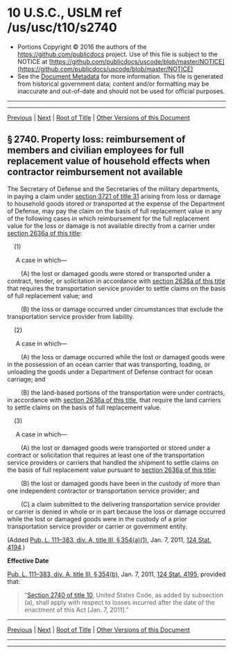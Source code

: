 ---
---

# 10 U.S.C., USLM ref /us/usc/t10/s2740

* Portions Copyright © 2016 the authors of the https://github.com/publicdocs project.
  Use of this file is subject to the NOTICE at [https://github.com/publicdocs/uscode/blob/master/NOTICE](https://github.com/publicdocs/uscode/blob/master/NOTICE)
* See the [Document Metadata](././../../../../../..//README.md) for more information.
  This file is generated from historical government data; content and/or formatting may be inaccurate and out-of-date and should not be used for official purposes.

----------
----------

[Previous](./../../../../../..//us/usc/t10/stA/ptIV/ch163/m__us_usc_t10_s2739.md) | [Next](./../../../../../..//us/usc/t10/stA/ptIV/ch165/m__us_usc_t10_stA_ptIV_ch165.md) | [Root of Title](./../../../../../../) | [Other Versions of this Document](https://publicdocs.github.io/go/links?ns=uslm&ref=%2Fus%2Fusc%2Ft10%2Fs2740)

## § 2740. Property loss: reimbursement of members and civilian employees for full replacement value of household effects when contractor reimbursement not available

The Secretary of Defense and the Secretaries of the military departments, in paying a claim under [section 3721 of title 31][/us/usc/t31/s3721] arising from loss or damage to household goods stored or transported at the expense of the Department of Defense, may pay the claim on the basis of full replacement value in any of the following cases in which reimbursement for the full replacement value for the loss or damage is not available directly from a carrier under [section 2636a of this title][/us/usc/t10/s2636a]:

    (1)

     A case in which—

        (A) the lost or damaged goods were stored or transported under a contract, tender, or solicitation in accordance with [section 2636a of this title][/us/usc/t10/s2636a] that requires the transportation service provider to settle claims on the basis of full replacement value; and

        (B) the loss or damage occurred under circumstances that exclude the transportation service provider from liability.

    (2)

     A case in which—

        (A) the loss or damage occurred while the lost or damaged goods were in the possession of an ocean carrier that was transporting, loading, or unloading the goods under a Department of Defense contract for ocean carriage; and

        (B) the land-based portions of the transportation were under contracts, in accordance with [section 2636a of this title][/us/usc/t10/s2636a], that require the land carriers to settle claims on the basis of full replacement value.

    (3)

     A case in which—

        (A) the lost or damaged goods were transported or stored under a contract or solicitation that requires at least one of the transportation service providers or carriers that handled the shipment to settle claims on the basis of full replacement value pursuant to [section 2636a of this title][/us/usc/t10/s2636a];

        (B) the lost or damaged goods have been in the custody of more than one independent contractor or transportation service provider; and

        (C) a claim submitted to the delivering transportation service provider or carrier is denied in whole or in part because the loss or damage occurred while the lost or damaged goods were in the custody of a prior transportation service provider or carrier or government entity.

(Added [Pub. L. 111–383, div. A, title III, § 354(a)(1)][/us/pl/111/383/s354/a/1], Jan. 7, 2011, [124 Stat. 4194][/us/stat/124/4194].)

 __Effective Date__ 

[Pub. L. 111–383, div. A, title III, § 354(b)][/us/pl/111/383/s354/b], Jan. 7, 2011, [124 Stat. 4195][/us/stat/124/4195], provided that: 

> “[Section 2740 of title 10][/us/usc/t10/s2740], United States Code, as added by subsection (a), shall apply with respect to losses incurred after the date of the enactment of this Act \[Jan. 7, 2011\].”

----------

[Previous](./../../../../../..//us/usc/t10/stA/ptIV/ch163/m__us_usc_t10_s2739.md) | [Next](./../../../../../..//us/usc/t10/stA/ptIV/ch165/m__us_usc_t10_stA_ptIV_ch165.md) | [Root of Title](./../../../../../../) | [Other Versions of this Document](https://publicdocs.github.io/go/links?ns=uslm&ref=%2Fus%2Fusc%2Ft10%2Fs2740)

----------
----------

[/us/usc/t31/s3721]: https://publicdocs.github.io/go/links?ns=uslm&ref=%2Fus%2Fusc%2Ft31%2Fs3721
[/us/usc/t10/s2636a]: https://publicdocs.github.io/go/links?ns=uslm&ref=%2Fus%2Fusc%2Ft10%2Fs2636a
[/us/usc/t10/s2636a]: https://publicdocs.github.io/go/links?ns=uslm&ref=%2Fus%2Fusc%2Ft10%2Fs2636a
[/us/usc/t10/s2636a]: https://publicdocs.github.io/go/links?ns=uslm&ref=%2Fus%2Fusc%2Ft10%2Fs2636a
[/us/usc/t10/s2636a]: https://publicdocs.github.io/go/links?ns=uslm&ref=%2Fus%2Fusc%2Ft10%2Fs2636a
[/us/pl/111/383/s354/a/1]: https://publicdocs.github.io/go/links?ns=uslm&ref=%2Fus%2Fpl%2F111%2F383%2Fs354%2Fa%2F1
[/us/stat/124/4194]: https://publicdocs.github.io/go/links?ns=uslm&ref=%2Fus%2Fstat%2F124%2F4194
[/us/pl/111/383/s354/b]: https://publicdocs.github.io/go/links?ns=uslm&ref=%2Fus%2Fpl%2F111%2F383%2Fs354%2Fb
[/us/stat/124/4195]: https://publicdocs.github.io/go/links?ns=uslm&ref=%2Fus%2Fstat%2F124%2F4195
[/us/usc/t10/s2740]: https://publicdocs.github.io/go/links?ns=uslm&ref=%2Fus%2Fusc%2Ft10%2Fs2740


